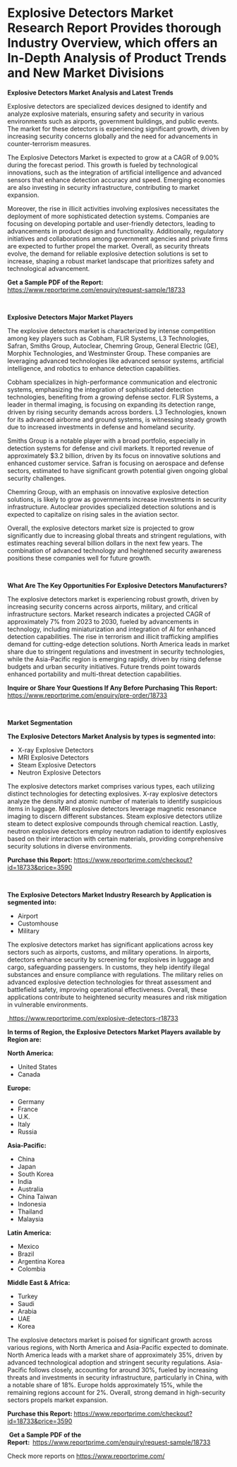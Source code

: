 <p><h1>Explosive Detectors Market Research Report Provides thorough Industry Overview, which offers an In-Depth Analysis of Product Trends and New Market Divisions</h1></p><p><strong>Explosive Detectors Market Analysis and Latest Trends</strong></p>
<p><p>Explosive detectors are specialized devices designed to identify and analyze explosive materials, ensuring safety and security in various environments such as airports, government buildings, and public events. The market for these detectors is experiencing significant growth, driven by increasing security concerns globally and the need for advancements in counter-terrorism measures.</p><p>The Explosive Detectors Market is expected to grow at a CAGR of 9.00% during the forecast period. This growth is fueled by technological innovations, such as the integration of artificial intelligence and advanced sensors that enhance detection accuracy and speed. Emerging economies are also investing in security infrastructure, contributing to market expansion.</p><p>Moreover, the rise in illicit activities involving explosives necessitates the deployment of more sophisticated detection systems. Companies are focusing on developing portable and user-friendly detectors, leading to advancements in product design and functionality. Additionally, regulatory initiatives and collaborations among government agencies and private firms are expected to further propel the market. Overall, as security threats evolve, the demand for reliable explosive detection solutions is set to increase, shaping a robust market landscape that prioritizes safety and technological advancement.</p></p>
<p><strong>Get a Sample PDF of the Report:&nbsp;</strong> <a href="https://www.reportprime.com/enquiry/request-sample/18733?utm_campaign=3051&utm_medium=2&utm_source=Github&utm_content=ia&utm_term=19032025&utm_id=explosive-detectors">https://www.reportprime.com/enquiry/request-sample/18733</a></p>
<p>&nbsp;</p>
<p><strong>Explosive Detectors Major Market Players</strong></p>
<p><p>The explosive detectors market is characterized by intense competition among key players such as Cobham, FLIR Systems, L3 Technologies, Safran, Smiths Group, Autoclear, Chemring Group, General Electric (GE), Morphix Technologies, and Westminster Group. These companies are leveraging advanced technologies like advanced sensor systems, artificial intelligence, and robotics to enhance detection capabilities.</p><p>Cobham specializes in high-performance communication and electronic systems, emphasizing the integration of sophisticated detection technologies, benefiting from a growing defense sector. FLIR Systems, a leader in thermal imaging, is focusing on expanding its detection range, driven by rising security demands across borders. L3 Technologies, known for its advanced airborne and ground systems, is witnessing steady growth due to increased investments in defense and homeland security.</p><p>Smiths Group is a notable player with a broad portfolio, especially in detection systems for defense and civil markets. It reported revenue of approximately $3.2 billion, driven by its focus on innovative solutions and enhanced customer service. Safran is focusing on aerospace and defense sectors, estimated to have significant growth potential given ongoing global security challenges.</p><p>Chemring Group, with an emphasis on innovative explosive detection solutions, is likely to grow as governments increase investments in security infrastructure. Autoclear provides specialized detection solutions and is expected to capitalize on rising sales in the aviation sector. </p><p>Overall, the explosive detectors market size is projected to grow significantly due to increasing global threats and stringent regulations, with estimates reaching several billion dollars in the next few years. The combination of advanced technology and heightened security awareness positions these companies well for future growth.</p></p>
<p>&nbsp;</p>
<p><strong>What Are The Key Opportunities For Explosive Detectors Manufacturers?</strong></p>
<p><p>The explosive detectors market is experiencing robust growth, driven by increasing security concerns across airports, military, and critical infrastructure sectors. Market research indicates a projected CAGR of approximately 7% from 2023 to 2030, fueled by advancements in technology, including miniaturization and integration of AI for enhanced detection capabilities. The rise in terrorism and illicit trafficking amplifies demand for cutting-edge detection solutions. North America leads in market share due to stringent regulations and investment in security technologies, while the Asia-Pacific region is emerging rapidly, driven by rising defense budgets and urban security initiatives. Future trends point towards enhanced portability and multi-threat detection capabilities.</p></p>
<p><strong>Inquire or Share Your Questions If Any Before Purchasing This Report:</strong> <a href="https://www.reportprime.com/enquiry/pre-order/18733?utm_campaign=3051&utm_medium=2&utm_source=Github&utm_content=ia&utm_term=19032025&utm_id=explosive-detectors">https://www.reportprime.com/enquiry/pre-order/18733</a></p>
<p>&nbsp;</p>
<p><strong>Market Segmentation</strong></p>
<p><strong>The Explosive Detectors Market Analysis by types is segmented into:</strong></p>
<p><ul><li>X-ray Explosive Detectors</li><li>MRI Explosive Detectors</li><li>Steam Explosive Detectors</li><li>Neutron Explosive Detectors</li></ul></p>
<p><p>The explosive detectors market comprises various types, each utilizing distinct technologies for detecting explosives. X-ray explosive detectors analyze the density and atomic number of materials to identify suspicious items in luggage. MRI explosive detectors leverage magnetic resonance imaging to discern different substances. Steam explosive detectors utilize steam to detect explosive compounds through chemical reaction. Lastly, neutron explosive detectors employ neutron radiation to identify explosives based on their interaction with certain materials, providing comprehensive security solutions in diverse environments.</p></p>
<p><strong>Purchase this Report:&nbsp;</strong><a href="https://www.reportprime.com/checkout?id=18733&price=3590&utm_campaign=3051&utm_medium=2&utm_source=Github&utm_content=ia&utm_term=19032025&utm_id=explosive-detectors">https://www.reportprime.com/checkout?id=18733&price=3590</a></p>
<p>&nbsp;</p>
<p><strong>The Explosive Detectors Market Industry Research by Application is segmented into:</strong></p>
<p><ul><li>Airport</li><li>Customhouse</li><li>Military</li></ul></p>
<p><p>The explosive detectors market has significant applications across key sectors such as airports, customs, and military operations. In airports, detectors enhance security by screening for explosives in luggage and cargo, safeguarding passengers. In customs, they help identify illegal substances and ensure compliance with regulations. The military relies on advanced explosive detection technologies for threat assessment and battlefield safety, improving operational effectiveness. Overall, these applications contribute to heightened security measures and risk mitigation in vulnerable environments.</p></p>
<p><a href="https://www.reportprime.com/explosive-detectors-r18733?utm_campaign=3051&utm_medium=2&utm_source=Github&utm_content=ia&utm_term=19032025&utm_id=explosive-detectors">&nbsp;https://www.reportprime.com/explosive-detectors-r18733</a></p>
<p><strong>In terms of Region, the Explosive Detectors Market Players available by Region are:</strong></p>
<p>
    <p> <strong> North America: </strong>
        <ul>
            <li>United States</li>
            <li>Canada</li>
        </ul>
        </p> 
    <p> <strong> Europe: </strong>
        <ul>
            <li>Germany</li>
            <li>France</li>
            <li>U.K.</li>
            <li>Italy</li>
            <li>Russia</li>
        </ul>
        </p> 
    <p> <strong> Asia-Pacific: </strong>
        <ul>
            <li>China</li>
            <li>Japan</li>
            <li>South Korea</li>
            <li>India</li>
            <li>Australia</li>
            <li>China Taiwan</li>
            <li>Indonesia</li>
            <li>Thailand</li>
            <li>Malaysia</li>
        </ul>
        </p> 
    <p> <strong> Latin America: </strong>
        <ul>
            <li>Mexico</li>
            <li>Brazil</li>
            <li>Argentina Korea</li>
            <li>Colombia</li>
        </ul>
        </p> 
    <p> <strong> Middle East & Africa: </strong>
        <ul>
            <li>Turkey</li>
            <li>Saudi</li>
            <li>Arabia</li>
            <li>UAE</li>
            <li>Korea</li>
        </ul>
    </p>
    </p>
<p><p>The explosive detectors market is poised for significant growth across various regions, with North America and Asia-Pacific expected to dominate. North America leads with a market share of approximately 35%, driven by advanced technological adoption and stringent security regulations. Asia-Pacific follows closely, accounting for around 30%, fueled by increasing threats and investments in security infrastructure, particularly in China, with a notable share of 18%. Europe holds approximately 15%, while the remaining regions account for 2%. Overall, strong demand in high-security sectors propels market expansion.</p></p>
<p><strong>Purchase this Report: </strong><a href="https://www.reportprime.com/checkout?id=18733&price=3590&utm_campaign=3051&utm_medium=2&utm_source=Github&utm_content=ia&utm_term=19032025&utm_id=explosive-detectors">https://www.reportprime.com/checkout?id=18733&price=3590</a></p>
<p>&nbsp;<strong>Get a Sample PDF of the Report:&nbsp;&nbsp;</strong><a href="https://www.reportprime.com/enquiry/request-sample/18733?utm_campaign=3051&utm_medium=2&utm_source=Github&utm_content=ia&utm_term=19032025&utm_id=explosive-detectors">https://www.reportprime.com/enquiry/request-sample/18733</a></p>
<p><strong></strong></p>
<p>Check more reports on <a href="https://www.reportprime.com/?utm_campaign=3051&utm_medium=2&utm_source=Github&utm_content=ia&utm_term=19032025&utm_id=explosive-detectors">https://www.reportprime.com/</a></p>